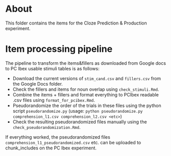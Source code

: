 # About

This folder contains the items for the Cloze Prediction & Production experiment.

# Item processing pipeline

The pipeline to transform the items&fillers as downloaded from Google docs to PC Ibex usable stimuli tables is as follows:

- Download the current versions of `stim_cand.csv` and `fillers.csv` from the Google Docs folder.
- Check the fillers and items for noun overlap using `check_stimuli.Rmd`.
- Combine the items + fillers and format everything to PCIbex readable .csv files using `format_for_pcibex.Rmd`.
- Pseudorandomize the order of the trials in these files using the python script `pseudorandomize.py` (usage: `python pseudorandomize.py comprehension_l1.csv comprehension_l2.csv <etc>`)
- Check the resulting pseudorandomized files manually using the `check_pseudorandomization.Rmd`.

If everything worked, the pseudorandomized files `comprehension_l1_pseudorandomized.csv` etc. can be uploaded to chunk_includes on the PC Ibex experiment.

